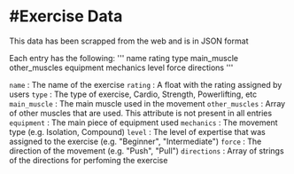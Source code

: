 #Exercise Data
===

This data has been scrapped from the web and is in JSON format

Each entry has the following:
'''
name
rating
type
main_muscle
other_muscles
equipment
mechanics
level
force
directions
'''

`name` : The name of the exercise
`rating` : A float with the rating assigned by users
`type` : The type of exercise, Cardio, Strength, Powerlifting, etc
`main_muscle` : The main muscle used in the movement
`other_muscles` : Array of other muscles that are used. This attribute is not present in all entries
`equipment` : The main piece of equipment used
`mechanics` : The movement type (e.g. Isolation, Compound)
`level` : The level of expertise that was assigned to the exercise (e.g. "Beginner", "Intermediate")
`force` : The direction of the movement (e.g. "Push", "Pull")
`directions` : Array of strings of the directions for perfoming the exercise

